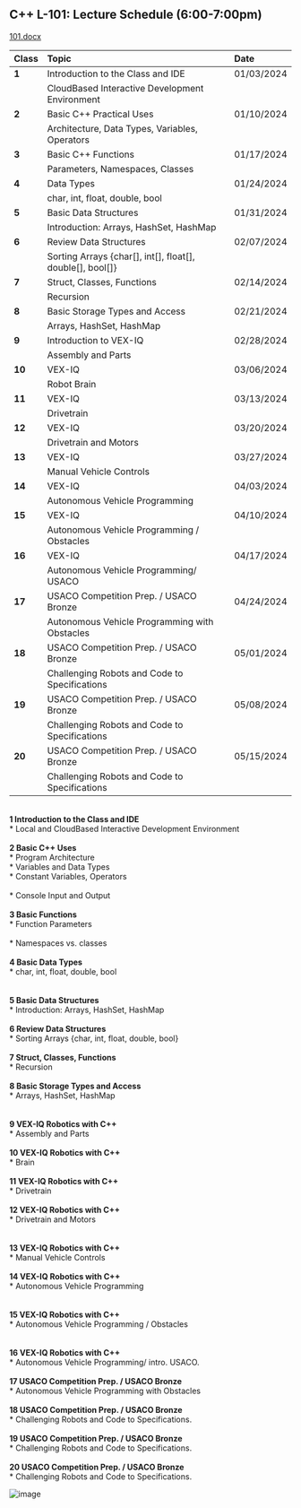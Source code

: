 ## C++ 	L-101: Lecture Schedule (6:00-7:00pm)
    
[101.docx](https://github.com/ions29/cpp-reading-material/files/13390813/101.docx)


| Class      | Topic | Date |
| :---        |    :--------| :--------|
| **1** | Introduction to the Class and IDE 	| 01/03/2024 |
| | CloudBased Interactive Development Environment |
| **2** | Basic C++ Practical Uses | 01/10/2024 |
| | Architecture, Data Types, Variables, Operators |
| **3** | Basic C++ Functions | 01/17/2024 |
| | Parameters, Namespaces, Classes |
| **4** |  Data Types | 01/24/2024 |
| | char, int, float, double, bool |
| **5** | Basic Data Structures | 01/31/2024|
| | Introduction: Arrays, HashSet, HashMap |
| **6** | Review Data Structures | 02/07/2024 |
| |  Sorting Arrays {char[], int[], float[], double[], bool[]} |
| **7** |	Struct, Classes, Functions | 02/14/2024 |
| | Recursion |
| **8** | Basic Storage Types and Access | 02/21/2024 |
| | Arrays, HashSet, HashMap |
| **9** | Introduction to VEX-IQ | 02/28/2024 |
| | Assembly and Parts |
| **10** | VEX-IQ | 03/06/2024 |
| | Robot Brain |
| **11** | VEX-IQ | 03/13/2024 |
| | Drivetrain |
| **12** | VEX-IQ  | 03/20/2024 |
| | Drivetrain and Motors |
| **13** | VEX-IQ | 03/27/2024 |
| |  Manual Vehicle Controls |
| **14** | VEX-IQ | 04/03/2024 |
| |  Autonomous Vehicle Programming |
| **15** | VEX-IQ | 04/10/2024 |
| |  Autonomous Vehicle Programming / Obstacles |
| **16** | VEX-IQ | 04/17/2024 |
| |  Autonomous Vehicle Programming/ USACO |
| **17** | USACO Competition Prep. / USACO Bronze | 04/24/2024 |
| |  Autonomous Vehicle Programming with Obstacles |
| **18** | USACO Competition Prep. / USACO Bronze | 05/01/2024 |
| |   Challenging Robots and Code to Specifications |
| **19** | USACO Competition Prep. / USACO Bronze | 05/08/2024 |
| |   Challenging Robots and Code to Specifications |
| **20** | USACO Competition Prep. / USACO Bronze | 05/15/2024 |
| |  Challenging Robots and Code to Specifications |

<br> **1	Introduction to the Class and IDE**
<br> * Local and CloudBased Interactive Development Environment	<br>
<br>**2	Basic C++ Uses**
<br> * Program Architecture	
<br> * Variables and Data Types	
<br> * Constant Variables, Operators	
<br> * Console Input and Output	<br>
<br>**3	Basic Functions**
<br> * Function Parameters	
<br> * Namespaces vs. classes	<br>
<br>**4	Basic Data Types**
<br> * char, int, float, double, bool <br>	
<br>**5	Basic Data Structures**
<br> * Introduction: Arrays, HashSet, HashMap	<br>
<br>**6	Review Data Structures**
<br> * Sorting Arrays {char, int, float, double, bool} <br>	
<br>**7	Struct, Classes, Functions**
<br> * Recursion	<br>
<br>**8	Basic Storage Types and Access**
<br> * Arrays, HashSet, HashMap <br>	
<br>**9	VEX-IQ Robotics with C++**
<br> * Assembly and Parts	<br>
<br>**10	VEX-IQ Robotics with C++**
<br> * Brain	<br>
<br>**11	VEX-IQ Robotics with C++**
<br> * Drivetrain	<br>
<br>**12	VEX-IQ Robotics with C++**
<br> * Drivetrain and Motors <br>	
<br>**13	VEX-IQ Robotics with C++**
<br> * Manual Vehicle Controls	<br>
<br>**14	VEX-IQ Robotics with C++**
<br> * Autonomous Vehicle Programming <br>	
<br>**15	VEX-IQ Robotics with C++**
<br> * Autonomous Vehicle Programming / Obstacles <br>	
<br>**16	VEX-IQ Robotics with C++**
<br> * Autonomous Vehicle Programming/ intro. USACO.	<br>
<br>**17	USACO Competition Prep. / USACO Bronze**
<br> * Autonomous Vehicle Programming with Obstacles	<br>
<br>**18	USACO Competition Prep. / USACO Bronze**
<br> * Challenging Robots and Code to Specifications.	<br>
<br>**19	USACO Competition Prep. / USACO Bronze**
<br> * Challenging Robots and Code to Specifications.	<br>
<br>**20	USACO Competition Prep. / USACO Bronze**
<br> * Challenging Robots and Code to Specifications.	<br>


![image](https://github.com/ions29/cpp-reading-material/assets/127531384/1078bac0-cbb0-41fc-8427-6a6a9f6ec227)
